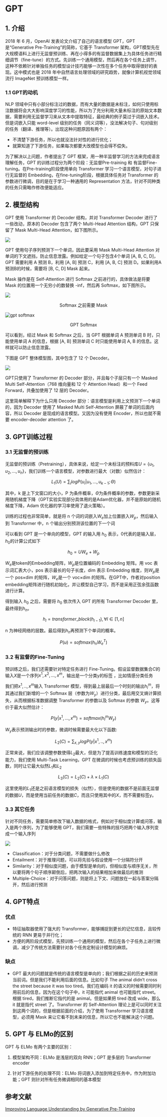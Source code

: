 # GPT
## 1. 介绍

2018 年 6 月，OpenAI 发表论文介绍了自己的语言模型 GPT，GPT 是“Generative Pre-Training”的简称，它基于 Transformer 架构，GPT模型先在大规模语料上进行无监督预训练、再在小得多的有监督数据集上为具体任务进行精细调节（fine-tune）的方式。先训练一个通用模型，然后再在各个任务上调节，这种不依赖针对单独任务的模型设计技巧能够一次性在多个任务中取得很好的表现。这中模式也是 2018 年中自然语言处理领域的研究趋势，就像计算机视觉领域流行 ImageNet 预训练模型一样。


### 1.1 GPT的动机

NLP 领域中只有小部分标注过的数据，而有大量的数据是未标注，如何只使用标注数据将会大大影响深度学习的性能，所以为了充分利用大量未标注的原始文本数据，需要利用无监督学习来从文本中提取特征，最经典的例子莫过于词嵌入技术。但是词嵌入只能 word-level 级别的任务（同义词等），没法解决句子、句对级别的任务（翻译、推理等）。出现这种问题原因有两个：

+ 不清楚下游任务，所以也就没法针对性的进行优化；
+ 就算知道了下游任务，如果每次都要大改模型也会得不偿失。

为了解决以上问题，作者提出了 GPT 框架，用一种半监督学习的方法来完成语言理解任务，GPT 的训练过程分为两个阶段：无监督Pre-training 和 有监督Fine-tuning。在Pre-training阶段使用单向 Transformer 学习一个语言模型，对句子进行无监督的 Embedding，在fine-tuning阶段，根据具体任务对 Transformer 的参数进行微调，目的是在于学习一种通用的 Representation 方法，针对不同种类的任务只需略作修改便能适应。


## 2. 模型结构


GPT 使用 Transformer 的 Decoder 结构，并对 Transformer Decoder 进行了一些改动，原本的 Decoder 包含了两个 Multi-Head Attention 结构，GPT 只保留了 Mask Multi-Head Attention，如下图所示。

![](https://raw.githubusercontent.com/w5688414/paddleImage/main/bert_family_img/mask_multi_head_attention.jpeg)

GPT 使用句子序列预测下一个单词，因此要采用 Mask Multi-Head Attention 对单词的下文遮挡，防止信息泄露。例如给定一个句子包含4个单词 [A, B, C, D]，GPT 需要利用 A 预测 B，利用 [A, B] 预测 C，利用 [A, B, C] 预测 D。如果利用A 预测B的时候，需要将 [B, C, D] Mask 起来。

Mask 操作是在 Self-Attention 进行 Softmax 之前进行的，具体做法是将要 Mask 的位置用一个无穷小的数替换 -inf，然后再 Softmax，如下图所示。

![](https://raw.githubusercontent.com/w5688414/paddleImage/main/bert_family_img/softmax_mask.jpeg)

<center>Softmax 之前需要 Mask</center>

![gpt softmax](https://raw.githubusercontent.com/w5688414/paddleImage/main/bert_family_img/gpt_softmax.jpeg)
<center>GPT Softmax</center>


可以看到，经过 Mask 和 Softmax 之后，当 GPT 根据单词 A 预测单词 B 时，只能使用单词 A 的信息，根据 [A, B] 预测单词 C 时只能使用单词 A, B 的信息。这样就可以防止信息泄露。

下图是 GPT 整体模型图，其中包含了 12 个 Decoder。


![](https://raw.githubusercontent.com/w5688414/paddleImage/main/bert_family_img/gpt_model.jpeg)

GPT只使用了 Transformer 的 Decoder 部分，并且每个子层只有一个 Masked Multi Self-Attention（768 维向量和 12 个 Attention Head）和一个 Feed Forward，共叠加使用了 12 层的 Decoder。

这里简单解释下为什么只用 Decoder 部分：语言模型是利用上文预测下一个单词的，因为 Decoder 使用了 Masked Multi Self-Attention 屏蔽了单词的后面内容，所以 Decoder 是现成的语言模型。又因为没有使用 Encoder，所以也就不需要 encoder-decoder attention 了。

## 3. GPT训练过程

### 3.1 无监督的预训练


无监督的预训练（Pretraining），具体来说，给定一个未标注的预料库$U=\{u_{1},u_{2},...,u_{n}\}$，我们训练一个语言模型，对参数进行最大（对数）似然估计：

$$L_{1}(U)=\sum_{i}log P(u_{i}|u_{1},...,u_{k-1};\Theta)$$

其中，k 是上下文窗口的大小，P 为条件概率，$\Theta$为条件概率的参数，参数更新采用随机梯度下降（GPT实验实现部分具体用的是Adam优化器，并不是原始的随机梯度下降，Adam 优化器的学习率使用了退火策略）。

训练的过程也非常简单，就是将 n 个词的词嵌入$W_{e}$加上位置嵌入$W_{p}$，然后输入到 Transformer 中，n 个输出分别预测该位置的下一个词

可以看到 GPT 是一个单向的模型，GPT 的输入用 $h_{0}$ 表示，0代表的是输入层，$h_{0}$的计算公式如下

$$h_{0}=UW_{e}+W_{p}$$

$W_{e}$是token的Embedding矩阵，$W_{p}$是位置编码的 Embedding 矩阵。用 voc 表示词汇表大小，pos 表示最长的句子长度，dim 表示 Embedding 维度，则$W_{p}$是一个 pos×dim 的矩阵，$W_{e}$是一个 voc×dim 的矩阵。在GPT中，作者对position embedding矩阵进行随机初始化，并让模型自己学习，而不是采用正弦余弦函数进行计算。

得到输入 $h_{0}$ 之后，需要将 $h_{0}$ 依次传入 GPT 的所有 Transformer Decoder 里，最终得到$h_{n}$。

$$h_{l}=transformer\_block(h_{l-1}), \forall l \in [1,n]$$

n 为神经网络的层数。最后得到$h_{n}$再预测下个单词的概率。

$$P(u)=softmax(h_{n}W_{e}^T)$$


### 3.2 有监督的Fine-Tuning

预训练之后，我们还需要针对特定任务进行 Fine-Tuning。假设监督数据集合$C$的输入$X$是一个序列$x^1,x^2,...,x^m$，输出是一个分类y的标签 ，比如情感分类任务

我们把$x^1,..,x^m$输入 Transformer 模型，得到最上层最后一个时刻的输出$h_{l}^m$，将其通过我们新增的一个 Softmax 层（参数为$W_{y}$）进行分类，最后用交叉熵计算损失，从而根据标准数据调整 Transformer 的参数以及 Softmax 的参数 $W_{y}$。这等价于最大似然估计：


$$P(y|x^1,...,x^m)=softmax(h_{l}^mW_{y})$$

$W_{y}$表示预测输出时的参数，微调时候需要最大化以下函数:

$$L_{2}(C)=\sum_{x,y}log P(y|x^1,..,x^m)$$

正常来说，我们应该调整参数使得$L_{2}$最大，但是为了提高训练速度和模型的泛化能力，我们使用 Multi-Task Learning，GPT 在微调的时候也考虑预训练的损失函数，同时让它最大似然$L_{1}$和$L_{2}$

$$L_{3}(C)=L_{2}(C)+\lambda \times L_{1}(C) $$ 

这里使用的$L_{1}$还是之前语言模型的损失（似然），但是使用的数据不是前面无监督的数据$U$，而是使用当前任务的数据$C$，而且只使用其中的$X$，而不需要标签y。

### 3.3 其它任务

针对不同任务，需要简单修改下输入数据的格式，例如对于相似度计算或问答，输入是两个序列，为了能够使用 GPT，我们需要一些特殊的技巧把两个输入序列变成一个输入序列

![](https://raw.githubusercontent.com/w5688414/paddleImage/main/bert_family_img/gpt_task.png)

+ Classification：对于分类问题，不需要做什么修改
+ Entailment：对于推理问题，可以将先验与假设使用一个分隔符分开
+ Similarity：对于相似度问题，由于模型是单向的，但相似度与顺序无关，所以要将两个句子顺序颠倒后，把两次输入的结果相加来做最后的推测
+ Multiple-Choice：对于问答问题，则是将上下文、问题放在一起与答案分隔开，然后进行预测 


## 4. GPT特点
### 优点

+ 特征抽取器使用了强大的 Transformer，能够捕捉到更长的记忆信息，且较传统的 RNN 更易于并行化；
+ 方便的两阶段式模型，先预训练一个通用的模型，然后在各个子任务上进行微调，减少了传统方法需要针对各个任务定制设计模型的麻烦。

### 缺点
+ GPT 最大的问题就是传统的语言模型是单向的；我们根据之前的历史来预测当前词。但是我们不能利用后面的信息。比如句子 The animal didn’t cross the street because it was too tired。我们在编码 it 的语义的时候需要同时利用前后的信息，因为在这个句子中，it 可能指代 animal 也可能指代 street。根据 tired，我们推断它指代的是 animal。但是如果把 tired 改成 wide，那么 it 就是指代 street 了。Transformer 的 Self-Attention 理论上是可以同时关注到这两个词的，但是根据前面的介绍，为了使用 Transformer 学习语言模型，必须用 Mask 来让它看不到未来的信息，所以它也不能解决这个问题。


## 5. GPT 与 ELMo的区别

GPT 与 ELMo 有两个主要的区别：

1. 模型架构不同：ELMo 是浅层的双向 RNN；GPT 是多层的 Transformer encoder

2. 针对下游任务的处理不同：ELMo 将词嵌入添加到特定任务中，作为附加功能；GPT 则针对所有任务微调相同的基本模型

## 参考文献
[Improving Language Understanding by Generative Pre-Training](https://www.semanticscholar.org/paper/Improving-Language-Understanding-by-Generative-Radford-Narasimhan/cd18800a0fe0b668a1cc19f2ec95b5003d0a5035)



